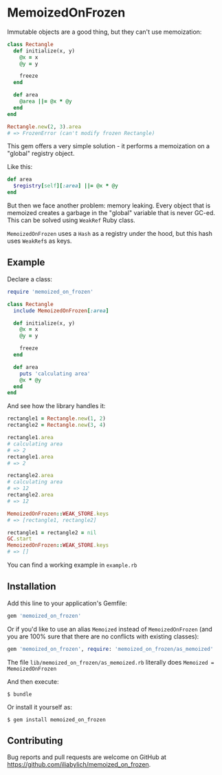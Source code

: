 # MemoizedOnFrozen

Immutable objects are a good thing, but they can't use memoization:

``` ruby
class Rectangle
  def initialize(x, y)
    @x = x
    @y = y

    freeze
  end

  def area
    @area ||= @x * @y
  end
end

Rectangle.new(2, 3).area
# => FrozenError (can't modify frozen Rectangle)
```

This gem offers a very simple solution - it performs a memoization on a "global" registry object.

Like this:
``` ruby
def area
  $registry[self][:area] ||= @x * @y
end
```

But then we face another problem: memory leaking. Every object that is memoized creates a garbage
in the "global" variable that is never GC-ed. This can be solved using `WeakRef` Ruby class.

`MemoizedOnFrozen` uses a `Hash` as a registry under the hood, but this hash uses `WeakRef`s as keys.

## Example

Declare a class:
``` ruby
require 'memoized_on_frozen'

class Rectangle
  include MemoizedOnFrozen[:area]

  def initialize(x, y)
    @x = x
    @y = y

    freeze
  end

  def area
    puts 'calculating area'
    @x * @y
  end
end
```

And see how the library handles it:

``` ruby
rectangle1 = Rectangle.new(1, 2)
rectangle2 = Rectangle.new(3, 4)

rectangle1.area
# calculating area
# => 2
rectangle1.area
# => 2

rectangle2.area
# calculating area
# => 12
rectangle2.area
# => 12

MemoizedOnFrozen::WEAK_STORE.keys
# => [rectangle1, rectangle2]

rectangle1 = rectangle2 = nil
GC.start
MemoizedOnFrozen::WEAK_STORE.keys
# => []
```

You can find a working example in `example.rb`

## Installation

Add this line to your application's Gemfile:

```ruby
gem 'memoized_on_frozen'
```

Or if you'd like to use an alias `Memoized` instead of `MemoizedOnFrozen`
(and you are 100% sure that there are no conflicts with existing classes):

``` ruby
gem 'memoized_on_frozen', require: 'memoized_on_frozen/as_memoized'
```

The file `lib/memoized_on_frozen/as_memoized.rb` literally does `Memoized = MemoizedOnFrozen`

And then execute:

    $ bundle

Or install it yourself as:

    $ gem install memoized_on_frozen


## Contributing

Bug reports and pull requests are welcome on GitHub at https://github.com/iliabylich/memoized_on_frozen.
